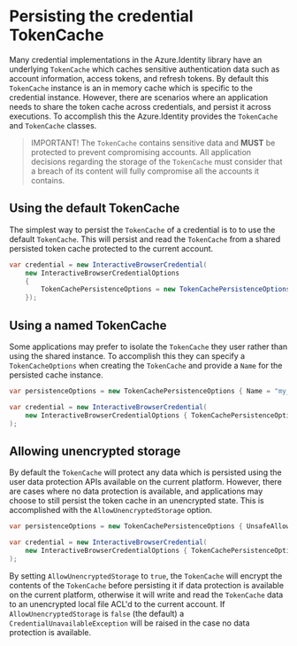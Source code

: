 # Persisting the credential TokenCache

Many credential implementations in the Azure.Identity library have an underlying `TokenCache` which caches sensitive authentication data such as account information, access tokens, and refresh tokens. By default this `TokenCache` instance is an in memory cache which is specific to the credential instance. However, there are scenarios where an application needs to share the token cache across credentials, and persist it across executions. To accomplish this the Azure.Identity provides the `TokenCache` and `TokenCache` classes.

>IMPORTANT! The `TokenCache` contains sensitive data and **MUST** be protected to prevent compromising accounts. All application decisions regarding the storage of the `TokenCache` must consider that a breach of its content will fully compromise all the accounts it contains.

## Using the default TokenCache

The simplest way to persist the `TokenCache` of a credential is to to use the default `TokenCache`. This will persist and read the `TokenCache` from a shared persisted token cache protected to the current account.

```C# Snippet:Identity_TokenCache_PersistentDefault
var credential = new InteractiveBrowserCredential(
    new InteractiveBrowserCredentialOptions
    {
        TokenCachePersistenceOptions = new TokenCachePersistenceOptions()
    });
```

## Using a named TokenCache

Some applications may prefer to isolate the `TokenCache` they user rather than using the shared instance. To accomplish this they can specify a `TokenCacheOptions` when creating the `TokenCache` and provide a `Name` for the persisted cache instance.

```C# Snippet:Identity_TokenCache_PersistentNamed
var persistenceOptions = new TokenCachePersistenceOptions { Name = "my_application_name" };

var credential = new InteractiveBrowserCredential(
    new InteractiveBrowserCredentialOptions { TokenCachePersistenceOptions = persistenceOptions }
);
```

## Allowing unencrypted storage

By default the `TokenCache` will protect any data which is persisted using the user data protection APIs available on the current platform. However, there are cases where no data protection is available, and applications may choose to still persist the token cache in an unencrypted state. This is accomplished with the `AllowUnencryptedStorage` option.

```C# Snippet:Identity_TokenCache_PersistentUnencrypted
var persistenceOptions = new TokenCachePersistenceOptions { UnsafeAllowUnencryptedStorage = true };

var credential = new InteractiveBrowserCredential(
    new InteractiveBrowserCredentialOptions { TokenCachePersistenceOptions = persistenceOptions }
);
```

By setting `AllowUnencryptedStorage` to `true`, the `TokenCache` will encrypt the contents of the `TokenCache` before persisting it if data protection is available on the current platform, otherwise it will write and read the `TokenCache` data to an unencrypted local file ACL'd to the current account. If `AllowUnencryptedStorage` is `false` (the default) a `CredentialUnavailableException` will be raised in the case no data protection is available.
